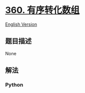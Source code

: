 # [360. 有序转化数组](https://leetcode-cn.com/problems/sort-transformed-array)

[English Version](/leetcode/0300-0399/0360.Sort%20Transformed%20Array/README_EN.md)

## 题目描述

<!-- 这里写题目描述 -->

None

## 解法

<!-- 这里可写通用的实现逻辑 -->

<!-- tabs:start -->

### **Python**

<!-- 这里可写当前语言的特殊实现逻辑 -->

```python

```

<!-- tabs:end -->
